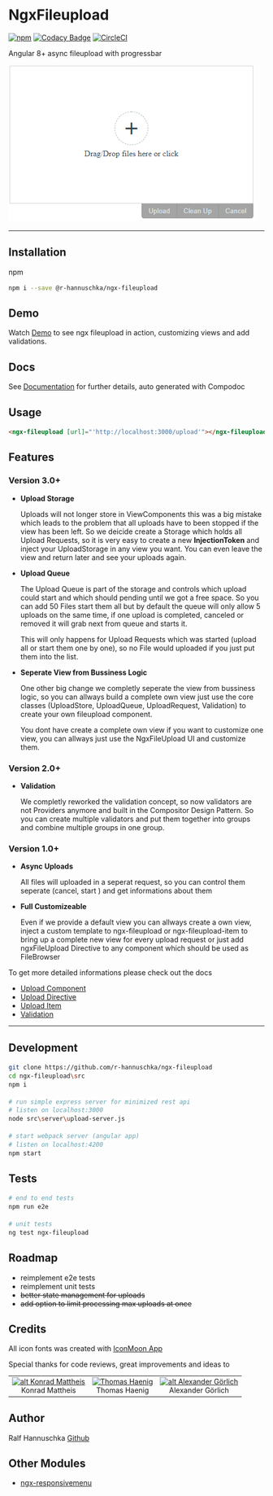 # NgxFileupload

[![npm](https://img.shields.io/npm/v/@r-hannuschka/ngx-fileupload.svg?maxAge=2592000?style=plastic)](https://www.npmjs.com/package/@r-hannuschka/ngx-fileupload)
[![Codacy Badge](https://api.codacy.com/project/badge/Grade/dc2f1a553c31471a95184d397bf72eb3)](https://www.codacy.com/app/r-hannuschka/ngx-fileupload?utm_source=github.com&amp;utm_medium=referral&amp;utm_content=r-hannuschka/ngx-fileupload&amp;utm_campaign=Badge_Grade)
[![CircleCI](https://circleci.com/gh/r-hannuschka/ngx-fileupload/tree/master.svg?style=svg)](https://circleci.com/gh/r-hannuschka/ngx-fileupload/tree/master)

Angular 8+ async fileupload with progressbar

![ngx-fileupload.gif](./docs/ngx-fileupload.gif)

___

## Installation

npm

```bash
npm i --save @r-hannuschka/ngx-fileupload
```

## Demo

Watch [Demo](https://r-hannuschka.github.io/ngx-fileupload/#/) to see ngx fileupload in action, customizing views and add validations.

## Docs

See [Documentation](https://r-hannuschka.github.io/ngx-fileupload/documentation) for further details, auto generated with Compodoc

## Usage

```html
<ngx-fileupload [url]="'http://localhost:3000/upload'"></ngx-fileupload>
```

## Features 

### Version 3.0+

- **Upload Storage**

    Uploads will not longer store in ViewComponents this was a big mistake which leads to the problem that all uploads have to been stopped if the view has been left. So we deicide create a Storage which holds all Upload Requests, so it is very easy to create a new **InjectionToken** and inject your UploadStorage in any view you want. You can even leave the view and return later and see your uploads again.

- **Upload Queue**

    The Upload Queue is part of the storage and controls which upload could start and which should pending until we got a free space. So you can add 50 Files start them all but by default the queue will only allow 5 uploads on the same time, if one upload is completed, canceled or removed it will grab next from queue and starts it.

    This will only happens for Upload Requests which was started (upload all or start them one by one), so no File would uploaded if you just put them into the list.

- **Seperate View from Bussiness Logic**

    One other big change we completly seperate the view from bussiness logic, so you can allways build a complete own view just use the core classes (UploadStore, UploadQueue, UploadRequest, Validation) to create your own fileupload component.

    You dont have create a complete own view if you want to customize one view, you can allways just use the NgxFileUpload UI and customize them.

### Version 2.0+

- **Validation**

    We completly reworked the validation concept, so now validators are not Providers anymore and built in the Compositor Design Pattern. So you can create multiple validators and put them together into groups and combine multiple groups in one group.

### Version 1.0+

- **Async Uploads**

    All files will uploaded in a seperat request, so you can control them seperate (cancel, start ) and get informations about them

- **Full Customizeable**

    Even if we provide a default view you can allways create a own view, inject a custom template to ngx-fileupload or ngx-fileupload-item to bring up a complete new view for every upload request or just add ngxFileUpload Directive to any component which should be used as FileBrowser

To get more detailed informations please check out the docs

- [Upload Component](./docs/upload-component.md)
- [Upload Directive](./docs/upload-directive.md)
- [Upload Item](./docs/upload-item.md)
- [Validation](./docs/validation.md)

___

## Development

```bash
git clone https://github.com/r-hannuschka/ngx-fileupload
cd ngx-fileupload\src
npm i

# run simple express server for minimized rest api
# listen on localhost:3000
node src\server\upload-server.js

# start webpack server (angular app)
# listen on localhost:4200
npm start
```

## Tests

```bash
# end to end tests
npm run e2e

# unit tests
ng test ngx-fileupload
```

## Roadmap

- reimplement e2e tests
- reimplement unit tests
- ~~better state management for uploads~~
- ~~add option to limit processing max uploads at once~~

## Credits

All icon fonts was created with [IconMoon App](https://icomoon.io/app/#/select)

Special thanks for code reviews, great improvements and ideas to

||||  
|:-:|:-:|:-:|
|[![alt Konrad Mattheis](https://avatars2.githubusercontent.com/u/1100969?s=60&v=4)](https://github.com/konne)<br />Konrad Mattheis| [<img src="https://avatars3.githubusercontent.com/u/17725886?s=60&v=4" width=60 alt="Thomas Haenig" />](https://github.com/thomashaenig)<br />Thomas Haenig| [![alt Alexander Görlich](https://avatars0.githubusercontent.com/u/13659581?s=60&v=4)](https://github.com/AlexanderGoerlich)  <br />Alexander Görlich|

## Author

Ralf Hannuschka [Github](https://github.com/r-hannuschka)

## Other Modules

- [ngx-responsivemenu](https://github.com/r-hannuschka/ngx-responsivemenu)
